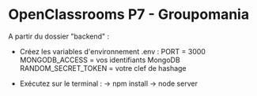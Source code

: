 # OpenClassrooms P7 - Groupomania


A partir du dossier "backend" :

* Créez les variables d'environnement .env :
PORT = 3000
MONGODB_ACCESS = vos identifiants MongoDB
RANDOM_SECRET_TOKEN = votre clef de hashage

* Exécutez sur le terminal :
-> npm install
-> node server



